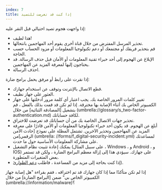 ```yaml
---
index: 7
title: إذا كنت قد تعرضت للتصيد
---
```

إذا واجهت هجوم تصيد احتيالي قبل النقر عليه:

* هذا لطيف!
* تحذير المرسل المفترض من خلال قناة أخرى يقوم أحد المهاجمين بانتحالها.
* قم بتحذير فريقك أو مجتمعك أو دعم تكنولوجيا المعلومات أو مزود الحساب حسب الحاجة.
* الإبلاغ عن الهجوم إلى أحد خبراء تقنية المعلومات أو الأمان قبل حذف الرسالة. قد يحتاجون إليها لمعرفة المزيد عن المهاجمين.
* احذف الرسالة.

إذا نقرت على رابط أو مرفق يحمل برامج ضارة:

*   قطع الاتصال بالإنترنت وتوقف عن استخدام جهازك.
*   العثور على جهاز نظيف.
*   تغيير كلمات المرور الخاصة بك. يجب اعتبار أي كلمة مرور أدخلتها على جهاز الكمبيوتر الخاص بك أثناء الإصابة بها مخترقة. إذا لم تكن قد قمت بذلك بالفعل ، قم بتشغيل [المصادقة الثنائية] من خلال (umbrella://glossary/s_two-factor-authentication.md) لكافة حساباتك.
*   تحذير جهات الاتصال الخاصة بك من أن حساباتك قد تعرضت للاختراق.
*   أبلغ عن الهجوم. قد يكون أحد خبراء تكنولوجيا المعلومات أو الأمن قادرًا على معرفة المزيد عن المهاجمين وتحذير الآخرين. تشتمل المظلة على نموذج [حادث الأمن الرقمي]من  (umbrella: //forms/f_digital-security-incident.yml) لمساعدتك على مشاركة المعلومات الأساسية حول ما حدث.
*   يمكنك إعادة تثبيت نظام التشغيل (على سبيل المثال ، Windows ، و Android ، و IOS) على جهازك. سيؤدي هذا إلى إزالة معظم البرامج الضارة ، ولكن قد تستمر بعض المتغيرات المتطورة.
*   إذا كنت بحاجة إلى مزيد من المساعدة ، فاطلب [دعم الطوارئ](umbrella://emergency-support/digital)).

إذا لم تكن متأكدًا مما إذا كان جهازك قد تم اختراقه ، فقم بقراءة "هل إصابة جهاز الكمبيوتر الخاص بي" ضمن [البرامج الضارة] من خلال (umbrella://information/malware)؟